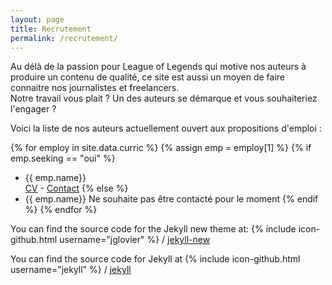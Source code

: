 ```yaml
---
layout: page
title: Recrutement
permalink: /recrutement/
---
```


Au délà de la passion pour League of Legends qui motive nos auteurs à produire un contenu de qualité, ce site est aussi un moyen de faire connaitre nos journalistes et freelancers.  
Notre travail vous plait ? Un des auteurs se démarque et vous souhaiteriez l'engager ?  

Voici la liste de nos auteurs actuellement ouvert aux propositions d'emploi :

{% for employ in site.data.curric %}
 {% assign emp = employ[1] %}
 {% if emp.seeking == "oui" %}
* {{ emp.name}}  
[CV]({{site.baseurl}}/curric/) - [Contact](mailto:{{emp.email}})
 {% else %}
* {{ emp.name}}
Ne souhaite pas être contacté pour le moment
{% endif %}
{% endfor %}


    
    
You can find the source code for the Jekyll new theme at:
{% include icon-github.html username="jglovier" %} /
[jekyll-new](https://github.com/jglovier/jekyll-new)

You can find the source code for Jekyll at
{% include icon-github.html username="jekyll" %} /
[jekyll](https://github.com/jekyll/jekyll)
